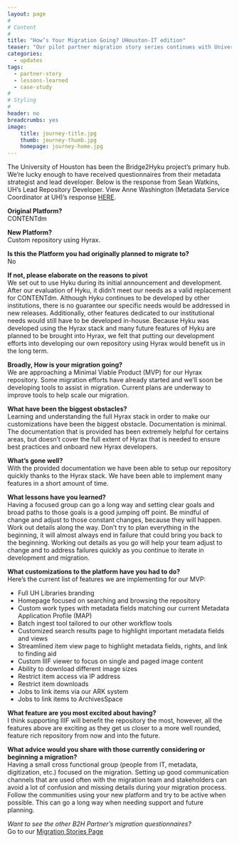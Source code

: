 ```yaml
---
layout: page
#
# Content
#
title: "How’s Your Migration Going? UHouston-IT edition"
teaser: "Our pilot partner migration story series continues with University of Houston’s Lead Developer’s answers."
categories:
  - updates
tags:
  - partner-story
  - lessons-learned
  - case-study
#
# Styling
#
header: no
breadcrumbs: yes
image:
    title: journey-title.jpg
    thumb: journey-thumb.jpg
    homepage: journey-home.jpg
---
```


The University of Houston has been the Bridge2Hyku project’s primary hub.  We’re lucky enough to have received questionnaires from their metadata strategist and lead developer.  Below is the response from Sean Watkins, UH’s Lead Repository Developer. View Anne Washington (Metadata Service Coordinator at UH)’s response [HERE](/updates/houston-metadata-journey/). 


**Original Platform?**<br>
CONTENTdm


**New Platform?**<br>
Custom repository using Hyrax.


**Is this the Platform you had originally planned to migrate to?**<br>
No


**If not, please elaborate on the reasons to pivot**<br>
We set out to use Hyku during its initial announcement and development. After our evaluation of Hyku, it didn’t meet our needs as a valid replacement for CONTENTdm. Although Hyku continues to be developed by other institutions, there is no guarantee our specific needs would be addressed in new releases. Additionally, other features dedicated to our institutional needs would still have to be developed in-house. Because Hyku was developed using the Hyrax stack and many future features of Hyku are planned to be brought into Hyrax, we felt that putting our development efforts into developing our own repository using Hyrax would benefit us in the long term. 


**Broadly, How is your migration going?**<br>
We are approaching a Minimal Viable Product (MVP) for our Hyrax repository. Some migration efforts have already started and we’ll soon be developing tools to assist in migration. Current plans are underway to improve tools to help scale our migration.


**What have been the biggest obstacles?**<br>
Learning and understanding the full Hyrax stack in order to make our customizations have been the biggest obstacle. Documentation is minimal. The documentation that is provided has been extremely helpful for certains areas, but doesn’t cover the full extent of Hyrax that is needed to ensure best practices and onboard new Hyrax developers.


**What’s gone well?**<br>
With the provided documentation we have been able to setup our repository quickly thanks to the Hyrax stack. We have been able to implement many features in a short amount of time.


**What lessons have you learned?**<br>
Having a focused group can go a long way and setting clear goals and broad paths to those goals is a good jumping off point. Be mindful of change and adjust to those constant changes, because they will happen. Work out details along the way. Don’t try to plan everything in the beginning, it will almost always end in failure that could bring you back to the beginning. Working out details as you go will help your team adjust to change and to address failures quickly as you continue to iterate in development and migration.


**What customizations to the platform have you had to do?**<br>
Here’s the current list of features we are implementing for our MVP:

- Full UH Libraries branding
- Homepage focused on searching and browsing the repository
- Custom work types with metadata fields matching our current Metadata Application Profile (MAP)
- Batch ingest tool tailored to our other workflow tools
- Customized search results page to highlight important metadata fields and views
- Streamlined item view page to highlight metadata fields, rights, and link to finding aid
- Custom IIIF viewer to focus on single and paged image content
- Ability to download different image sizes
- Restrict item access via IP address
- Restrict item downloads
- Jobs to link items via our ARK system
- Jobs to link items to ArchivesSpace


**What feature are you most excited about having?**<br>
I think supporting IIIF will benefit the repository the most, however, all the features above are exciting as they get us closer to a more well rounded, feature rich repository from now and into the future.
 
 
**What advice would you share with those currently considering or beginning a migration?**<br>
Having a small cross functional group (people from IT, metadata, digitization, etc.) focused on the migration. Setting up good communication channels that are used often with the migration team and stakeholders can avoid a lot of confusion and missing details during your migration process. Follow the communities using your new platform and try to be active when possible. This can go a long way when needing support and future planning.

 
*Want to see the other B2H Partner’s migration questionnaires?*<br>
Go to our [Migration Stories Page](/partner-stories/)
